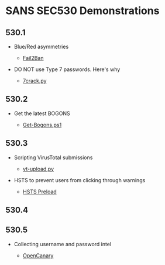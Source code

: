 # SANS SEC530 Demonstrations

## 530.1

- Blue/Red asymmetries

    - [Fail2Ban](https://ryananicholson.github.io/sec530-demos/day1/Fail2Ban.html)

- DO NOT use Type 7 passwords. Here's why

    - [7crack.py](https://ryananicholson.github.io/sec530-demos/day1/7crack.html)

## 530.2

- Get the latest BOGONS

    - [Get-Bogons.ps1](https://ryananicholson.github.io/sec530-demos/day2/Get-Bogons.html)

## 530.3

- Scripting VirusTotal submissions

    - [vt-upload.py](https://ryananicholson.github.io/sec530-demos/day3/VT-Upload.html)

- HSTS to prevent users from clicking through warnings

    - [HSTS Preload](https://ryananicholson.github.io/sec530-demos/day3/HSTS.html)

## 530.4

## 530.5

- Collecting username and password intel

    - [OpenCanary](https://ryananicholson.github.io/sec530-demos/day5/OpenCanary.html)